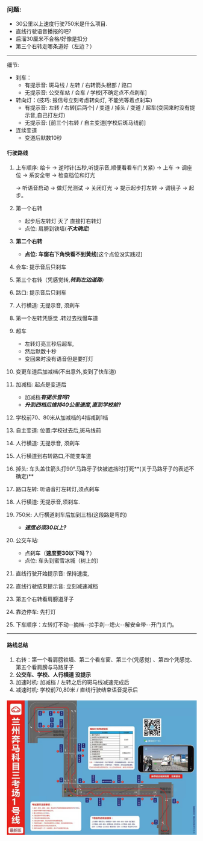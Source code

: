 ### 问题: 

*  30公里以上速度行驶750米是什么项目.
* 直线行驶语音播报的吧?
* 后溜30厘米不合格/好像是扣分
* 第三个右转走哪条道好（左边？）

---

细节: 

* 刹车：
  * 有提示音: 斑马线 / 左转 / 右转箭头根部 / 路口 
  * 无提示音: 公交车站 / 会车 / 学校[不确定点不点刹车]
* 转向灯：(技巧: 报信号立刻考虑转向灯, 不能光等着点刹车)
  * 有提示音: 左转 / 右转[后两个] / 变道 / 掉头 / 变道 / 超车(变回来时没有提示音,自己打左灯)
  * 无提示音: [前三个]右转 / 自主变道[学校后斑马线前]
* 连续变道
  * 变道后默数10秒

#### 行驶路线

1. 上车顺序:
   给卡 -> 逆时针(五秒,听提示音,顺便看看车门关紧) -> 上车 -> 调座位 -> 系安全带 -> 检查档位和灯光 

   -> 听语音启动 -> 做灯光测试 -> 关闭灯光 -> 提示起步打左转 -> 调镜子 -> 起步。

2. 第一个右转

   * 起步后左转灯 灭了 直接打右转灯 
   * 点位: 肩膀到铁墙(***不太确定***)

3. **第二个右转**

   * **点位: 车窗右下角快看不到黄线**[这个点位没实践过]

4. 会车: 提示音后只刹车

5. 第三个右转（凭感觉转,***转到左边道路***）

6. 路口: 提示音后只刹车

7. 人行横道: 无提示音, 须刹车

8. 第一个左转凭感觉 .转过去找慢车道

9. 超车

   * 左转灯亮三秒后超车,
   * 然后默数十秒
   * 变回来时没有语音但是要打灯

10. 变更车道后加减档(不出意外,变到了快车道)

11. 加减档: 起点是变道后

    * 加减档***有提示音吗*?**
    * ***升到四档后维持40公里速度,直到学校前?***

12. 学校前70、80米从加减档的4挡减到1档

13. 自主变道: 位置:学校过去后,斑马线前

14. 人行横道: 无提示音, 须刹车

15. 人行横道到右转路口,不能变车道

16. 掉头: 车头盖住箭头打90°.马路牙子快被遮挡时打死**(关于马路牙子的表述不确定)**

17. 路口左转: 听语音打左转灯,须点刹车

18. 人行横道: 无提示音,须刹车.

19. 750米: 人行横道刹车后加到三档(这段路是弯的)

    * ***速度必须30以上?***

20. 公交车站: 

    * 点刹车（**速度要30以下吗？**）
    * 点位: 车头到蜜雪冰城（树上的）

21. 直线行驶开始提示音: 保持速度,

22. 直线行驶结束提示音: 立刻减速减档

23. 第五个右转看肩膀道牙子

24. 靠边停车: 先打灯

25. 下车顺序：左转灯不动--摘档--拉手刹--熄火--解安全带--开门关门。

---

#### 路线总结

1. 右转：第一个看肩膀铁墙、第二个看车窗、第三个(凭感觉) 、第四个凭感觉、第五个看肩膀与马路牙子
2. **公交车、学校、人行横道 没提示**
3. 加速时机: 加减档 / 左转之后的斑马线减速完成后
4. 减速时机: 学校前70,80米 / 直线行驶结束语音提示后

#### 

![image-20220313145110297](科目3.assets/image-20220313145110297.png)